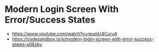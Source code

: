 # Modern Login Screen With Error/Success States

* <https://www.youtube.com/watch?v=reumU4CvruA>
* <https://codesandbox.io/s/modern-login-screen-with-error-success-states-s06zby>